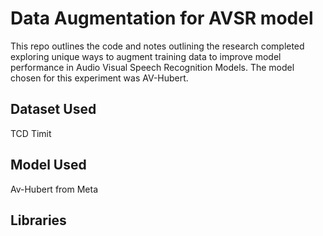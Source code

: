 # Data Augmentation for AVSR model

This repo outlines the code and notes outlining the research completed exploring unique ways to augment training data to improve model performance in Audio Visual Speech Recognition Models. The model chosen for this experiment was AV-Hubert.

## Dataset Used

TCD Timit

## Model Used

Av-Hubert from Meta

## Libraries


